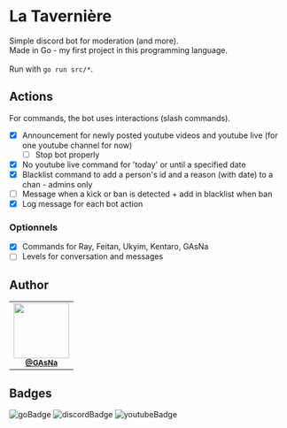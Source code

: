 # La Tavernière

Simple discord bot for moderation (and more).
<br />
Made in Go - my first project in this programming language.
<br /><br />
Run with ```go run src/*```.

## Actions
For commands, the bot uses interactions (slash commands).

- [x]  Announcement for newly posted youtube videos and youtube live (for one youtube channel for now)
    - [ ] Stop bot properly
- [x]  No youtube live command for 'today' or until a specified date
- [x]  Blacklist command to add a person's id and a reason (with date) to a chan - admins only
- [ ]  Message when a kick or ban is detected + add in blacklist when ban
- [x]  Log message for each bot action 

### Optionnels
- [x]  Commands for Ray, Feitan, Ukyim, Kentaro, GAsNa
- [ ]  Levels for conversation and messages

## Author
<table>
  <tr>
    <td align="center">
      <a href="https://github.com/GAsNA">
        <img src="https://avatars.githubusercontent.com/u/58465901?v=4" width="100px;" alt=""/>
      </a>
      <br />
      <sub>
        <a href="https://github.com/GAsNA">
          <b>@GAsNa</b>
        </a>
        <br />
      </sub>
    </td>
  </tr>
</table>

## Badges
![goBadge](https://img.shields.io/badge/Go-00ADD8?style=for-the-badge&logo=go&logoColor=white)
![discordBadge](https://img.shields.io/badge/Discord-5865F2?style=for-the-badge&logo=discord&logoColor=white)
![youtubeBadge](https://img.shields.io/badge/YouTube-FF0000?style=for-the-badge&logo=youtube&logoColor=white)
